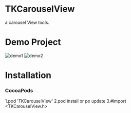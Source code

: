 # TKCarouselView
a carousel View tools.

Demo Project
==============

![demo1](https://github.com/libtinker/TKCarouselView/blob/master/TKCarouselView/demo3.png)
![demo2](https://github.com/libtinker/TKCarouselView/blob/master/TKCarouselView/demo4.png)

Installation
==============
### CocoaPods
1.pod 'TKCarouselView'
2.pod install or po update
3.#import <TKCarouselView.h>

